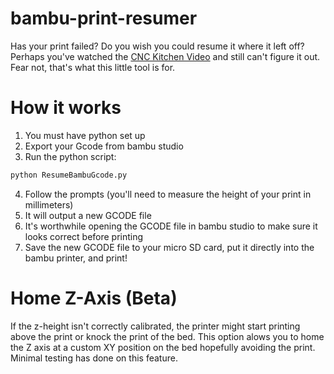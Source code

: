 # bambu-print-resumer
Has your print failed? Do you wish you could resume it where it left off? Perhaps you've watched the [CNC Kitchen Video](https://www.youtube.com/watch?v=-wjE8eDiKWg) and still can't figure it out. Fear not, that's what this little tool is for.

# How it works
1. You must have python set up
2. Export your Gcode from bambu studio
3. Run the python script:
```bash
python ResumeBambuGcode.py
```
4. Follow the prompts (you'll need to measure the height of your print in millimeters)
5. It will output a new GCODE file
6. It's worthwhile opening the GCODE file in bambu studio to make sure it looks correct before printing
7. Save the new GCODE file to your micro SD card, put it directly into the bambu printer, and print!

# Home Z-Axis (Beta)
If the z-height isn't correctly calibrated, the printer might start printing above the print or knock the print of the bed. This option alows you to home the Z axis at a custom XY position on the bed hopefully avoiding the print. Minimal testing has done on this feature.
